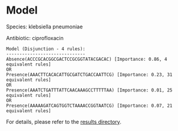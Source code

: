 
# Model

Species: klebsiella pneumoniae

Antibiotic: ciprofloxacin

```
Model (Disjunction - 4 rules):
------------------------------
Absence(ACCCGCACGGCGACTCCGCGGTATACGACAC) [Importance: 0.86, 4 equivalent rules]
OR
Presence(AAACTTCACACATTGCGATCTGACCAATTCG) [Importance: 0.23, 31 equivalent rules]
OR
Presence(AAATCTGATTTATTCAACAAAGCCTTTTTAA) [Importance: 0.01, 25 equivalent rules]
OR
Presence(AAAAAGATCAGTGGTCTAAAACCGGTAATCG) [Importance: 0.07, 21 equivalent rules]

```

For details, please refer to the [results directory](../../../../../results/scm_b/klebsiella%20pneumoniae/ciprofloxacin/repeat_9/).

